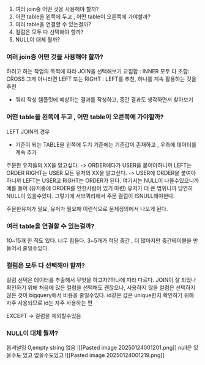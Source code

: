 1. 여러 join중 어떤 것을 사용해야 할까?
2. 어떤 table을 왼쪽에 두고 , 어떤 table이 오른쪽에 가야할까?
3. 여러 table을 연결할 수 있는걸까?
4. 컬럼은 모두 다 선택해야 할까?
5. NULL이 대체 뭘까?
### 여러 join중 어떤 것을 사용해야 할까?
하려고 하는 작업의 목적에 따라 JOIN을 선택해보기
	 교집합 : INNER
	 모두 다 조합: CROSS
	 그게 아니라면 LEFT 또는 RIGHT : LEFT를 추천, 하나를 계속 활용하는 것을 추천
- 쿼리 작성 템플릿에 예상하는 결과를 작성하고, 중간 결과도 생각하면서 찾아보기

### 어떤 table을 왼쪽에 두고 , 어떤 table이 오른쪽에 가야할까?
LEFT JOIN의 경우
 - 기준이 되는 TABLE을 왼쪽에 두기
기준에는 기준값이 존재하고 , 우측에 데이터를 계속 추가

주문한 유저들의 XX을 알고싶다. -> ORDER에다가 USER을 붙여야하니까
LEFT는 ORDER RIGHT는 USER
모든 유저의 XX을 알고싶다. -> USER에 ORDER을 붙여야하니까
LEFT는 USER고 RIGHT는 ORDER가 된다.
여기서는 NULL이 나올수있으니까 예를 들어 (유저중에 ORDER를 안한사람이 있기 마련)
유저가 더 큰 범위니까 당연히 NULL이 있을수있다.
그렇기에 서브쿼리해서 주문 컬럼이 ISNULL해야한다.

주문한유저가 필요, 유저가 필요해 이런식으로 문제정의에서 나오게 된다.

### 여러 table을 연결할 수 있는걸까?
10~15개 한 적도 있다. 너무 힘들다.
3~5개가 적당 중간 , 더 많아지만 중간테이블을 만들어서 줄일수있다.
### 컬럼은 모두 다 선택해야 할까?
컬럼 선택은 데이터를 추출해서 무엇을 하고자?하냐에 따라 다르다.
JOIN이 잘 되었나 확인하기 위해 처음에 많은 컬럼을 선택해도 괜찮으나,
사용하지 않을 컬럼은 선택하지 않은 것이 bigquery에서 비용을 줄일수있다.
id같은 값은 unique한지 확인하기 위해 자주 사용되므로 id는 자주 사용하는 편

EXCEPT -> 컬럼을 제외할수있음
### NULL이 대체 뭘까?
옵셔널임
0,empty string 없음
![[Pasted image 20250124001201.png]]
null은 있을수도 있고 없을수도있고
![[Pasted image 20250124001219.png]]